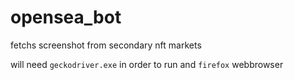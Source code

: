 # opensea_bot
fetchs screenshot from secondary nft markets

will need `geckodriver.exe` in order to run and `firefox` webbrowser
